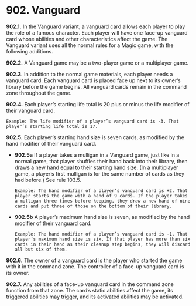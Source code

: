 # **902.** Vanguard

**902.1.** In the Vanguard variant, a vanguard card allows each player to play the role of a famous character. Each player will have one face-up vanguard card whose abilities and other characteristics affect the game. The Vanguard variant uses all the normal rules for a Magic game, with the following additions.

**902.2.** A Vanguard game may be a two-player game or a multiplayer game.

**902.3.** In addition to the normal game materials, each player needs a vanguard card. Each vanguard card is placed face up next to its owner’s library before the game begins. All vanguard cards remain in the command zone throughout the game.

**902.4.** Each player’s starting life total is 20 plus or minus the life modifier of their vanguard card.

    Example: The life modifier of a player’s vanguard card is -3. That player’s starting life total is 17.

**902.5.** Each player’s starting hand size is seven cards, as modified by the hand modifier of their vanguard card.
+ **902.5a** If a player takes a mulligan in a Vanguard game, just like in a normal game, that player shuffles their hand back into their library, then draws a new hand equal to their starting hand size. (In a multiplayer game, a player’s first mulligan is for the same number of cards as they had before.) See rule 103.5.

      Example: The hand modifier of a player’s vanguard card is +2. That player starts the game with a hand of 9 cards. If the player takes a mulligan three times before keeping, they draw a new hand of nine cards and put three of those on the bottom of their library.
+ **902.5b** A player’s maximum hand size is seven, as modified by the hand modifier of their vanguard card.

      Example: The hand modifier of a player’s vanguard card is -1. That player’s maximum hand size is six. If that player has more than six cards in their hand as their cleanup step begins, they will discard all but six of them.

**902.6.** The owner of a vanguard card is the player who started the game with it in the command zone. The controller of a face-up vanguard card is its owner.

**902.7.** Any abilities of a face-up vanguard card in the command zone function from that zone. The card’s static abilities affect the game, its triggered abilities may trigger, and its activated abilities may be activated.
